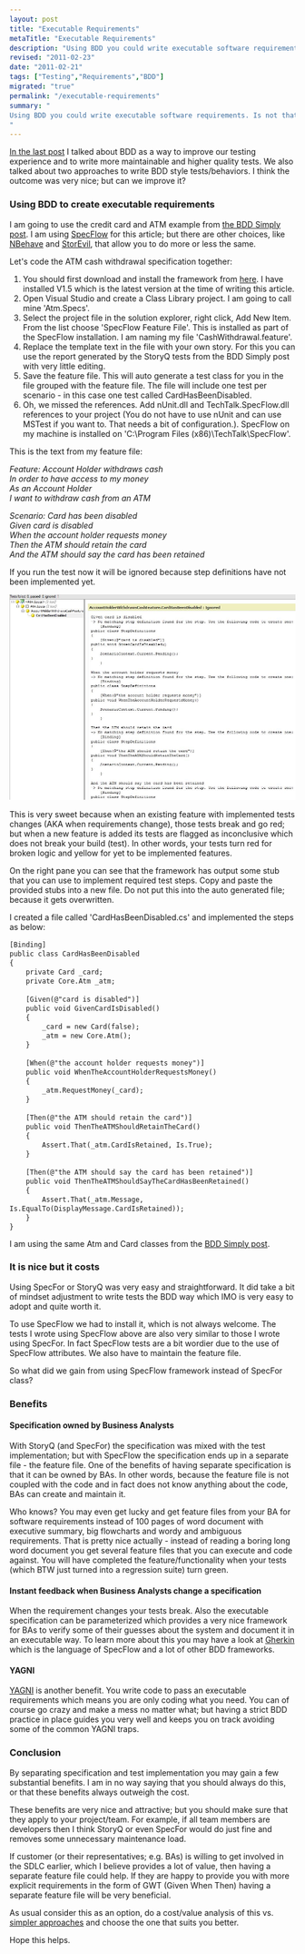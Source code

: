 ```yaml
--- 
layout: post
title: "Executable Requirements"
metaTitle: "Executable Requirements"
description: "Using BDD you could write executable software requirements. Is not that cool?"
revised: "2011-02-23"
date: "2011-02-21"
tags: ["Testing","Requirements","BDD"]
migrated: "true"
permalink: "/executable-requirements"
summary: "
Using BDD you could write executable software requirements. Is not that cool?
"
---
```

[In the last post][1] I talked about BDD as a way to improve our testing experience and to write more maintainable and higher quality tests. We also talked about two approaches to write BDD style tests/behaviors. I think the outcome was very nice; but can we improve it?

### Using BDD to create executable requirements
I am going to use the credit card and ATM example from [the BDD Simply post][2]. I am using [SpecFlow][3] for this article; but there are other choices, like [NBehave][4] and [StorEvil][5], that allow you to do more or less the same.

Let's code the ATM cash withdrawal specification together:

 1. You should first download and install the framework from [here][6]. I have installed V1.5 which is the latest version at the time of writing this article.
 2. Open Visual Studio and create a Class Library project. I am going to call mine 'Atm.Specs'.
 3. Select the project file in the solution explorer, right click, Add New Item. From the list choose 'SpecFlow Feature File'. This is installed as part of the SpecFlow installation. I am naming my file 'CashWithdrawal.feature'.
 4. Replace the template text in the file with your own story. For this you can use the report generated by the StoryQ tests from the BDD Simply post with very little editing.
 5. Save the feature file. This will auto generate a test class for you in the file grouped with the feature file. The file will include one test per scenario - in this case one test called CardHasBeenDisabled.
 6. Oh, we missed the references. Add nUnit.dll and TechTalk.SpecFlow.dll references to your project (You do not have to use nUnit and can use MSTest if you want to. That needs a bit of configuration.). SpecFlow on my machine is installed on 'C:\Program Files (x86)\TechTalk\SpecFlow'. 

This is the text from my feature file:

<i>
Feature: Account Holder withdraws cash <br />
  In order to have access to my money <br />
  As an Account Holder <br />
  I want to withdraw cash from an ATM <br />

Scenario: Card has been disabled <br />
  Given card is disabled <br />
  When the account holder requests money <br />
  Then the ATM should retain the card <br />
    And the ATM should say the card has been retained <br />
</i>

If you run the test now it will be ignored because step definitions have not been implemented yet. 

![alt text][7]

This is very sweet because when an existing feature with implemented tests changes (AKA when requirements change), those tests break and go red; but when a new feature is added its tests are flagged as inconclusive which does not break your build (test). In other words, your tests turn red for broken logic and yellow for yet to be implemented features.

On the right pane you can see that the framework has output some stub that you can use to implement required test steps. Copy and paste the provided stubs into a new file. Do not put this into the auto generated file; because it gets overwritten. 

I created a file called 'CardHasBeenDisabled.cs' and implemented the steps as below:

    [Binding]
    public class CardHasBeenDisabled
    {
        private Card _card;
        private Core.Atm _atm;

        [Given(@"card is disabled")]
        public void GivenCardIsDisabled()
        {
            _card = new Card(false);
            _atm = new Core.Atm();
        }

        [When(@"the account holder requests money")]
        public void WhenTheAccountHolderRequestsMoney()
        {
            _atm.RequestMoney(_card);
        }

        [Then(@"the ATM should retain the card")]
        public void ThenTheATMShouldRetainTheCard()
        {
            Assert.That(_atm.CardIsRetained, Is.True);
        }

        [Then(@"the ATM should say the card has been retained")]
        public void ThenTheATMShouldSayTheCardHasBeenRetained()
        {
            Assert.That(_atm.Message, Is.EqualTo(DisplayMessage.CardIsRetained));
        }
    }

I am using the same Atm and Card classes from the [BDD Simply post][8]. 

### It is nice but it costs
Using SpecFor or StoryQ was very easy and straightforward. It did take a bit of mindset adjustment to write tests the BDD way which IMO is very easy to adopt and quite worth it.

To use SpecFlow we had to install it, which is not always welcome. The tests I wrote using SpecFlow above are also very similar to those I wrote using SpecFor. In fact SpecFlow tests are a bit wordier due to the use of SpecFlow attributes. We also have to maintain the feature file.

So what did we gain from using SpecFlow framework instead of SpecFor<T> class?

### Benefits
#### Specification owned by Business Analysts
With StoryQ (and SpecFor) the specification was mixed with the test implementation; but with SpecFlow the specification ends up in a separate file - the feature file. One of the benefits of having separate specification is that it can be owned by BAs. In other words, because the feature file is not coupled with the code and in fact does not know anything about the code, BAs can create and maintain it.

Who knows? You may even get lucky and get feature files from your BA for software requirements instead of 100 pages of word document with executive summary, big flowcharts and wordy and ambiguous requirements. That is pretty nice actually - instead of reading a boring long word document you get several feature files that you can execute and code against. You will have completed the feature/functionality when your tests (which BTW just turned into a regression suite) turn green.

#### Instant feedback when Business Analysts change a specification
When the requirement changes your tests break. Also the executable specification can be parameterized which provides a very nice framework for BAs to verify some of their guesses about the system and document it in an executable way. To learn more about this you may have a look at [Gherkin][9] which is the language of SpecFlow and a lot of other BDD frameworks.

#### YAGNI
[YAGNI][10] is another benefit. You write code to pass an executable requirements which means you are only coding what you need. You can of course go crazy and make a mess no matter what; but having a strict BDD practice in place guides you very well and keeps you on track avoiding some of the common YAGNI traps.

### Conclusion
By separating specification and test implementation you may gain a few substantial benefits. I am in no way saying that you should always do this, or that these benefits always outweigh the cost. 

These benefits are very nice and attractive; but you should make sure that they apply to your project/team. For example, if all team members are developers then I think StoryQ or even SpecFor would do just fine and removes some unnecessary maintenance load.

If customer (or their representatives; e.g. BAs) is willing to get involved in the SDLC earlier, which I believe provides a lot of value, then having a separate feature file could help. If they are happy to provide you with more explicit requirements in the form of GWT (Given When Then) having a separate feature file will be very beneficial.

As usual consider this as an option, do a cost/value analysis of this vs. [simpler approaches][11] and choose the one that suits you better.

Hope this helps.

  [1]: /bdd-simply
  [2]: /bdd-simply
  [3]: http://specflow.org/home.aspx
  [4]: http://nbehave.org/
  [5]: https://github.com/davidmfoley/storevil
  [6]: http://specflow.org/downloads/installer.aspx
  [7]: /get/executable-requirements/ignored-tests.JPG
  [8]: /bdd-simply
  [9]: https://github.com/aslakhellesoy/cucumber/wiki/gherkin
  [10]: http://c2.com/xp/YouArentGonnaNeedIt.html
  [11]: /bdd-simply
